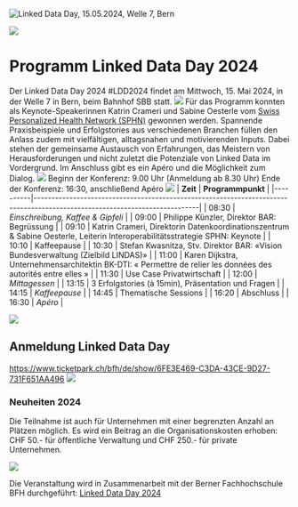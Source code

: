![Linked Data Day, 15.05.2024, Welle 7, Bern](/static-assets/img/linked-data-day-2024-fr.png)

![   ](/static-assets/img/white-space-2.jpg)

# Programm Linked Data Day 2024

Der Linked Data Day 2024 #LDD2024 findet am Mittwoch, 15. Mai 2024, in der Welle 7 in Bern, beim Bahnhof SBB statt.
![   ](/static-assets/img/white-space-2.jpg)
Für das Programm konnten als Keynote-Speakerinnen Katrin Crameri und Sabine Oesterle vom [Swiss Personalized Health Network (SPHN)](https://sphn.ch/de/home/) gewonnen werden.
Spannende Praxisbeispiele und Erfolgstories aus verschiedenen Branchen füllen den Anlass zudem mit vielfältigen, alltagsnahen und motivierenden Inputs. Dabei stehen der gemeinsame Austausch von Erfahrungen, das Meistern von Herausforderungen und nicht zuletzt die Potenziale von Linked Data im Vordergrund.
Im Anschluss gibt es ein Apéro und die Möglichkeit zum Dialog.
![   ](/static-assets/img/white-space-2.jpg)
Beginn der Konferenz: 9.00 Uhr (Anmeldung ab 8.30 Uhr)
Ende der Konferenz: 16:30, anschließend Apéro
![   ](/static-assets/img/white-space-2.jpg)
| **Zeit** | **Programmpunkt**                                                                                                          |
|----------|----------------------------------------------------------------------------------------------------------------------------|
| 08:30    | _Einschreibung, Kaffee & Gipfeli_                                                                                          |
| 09:00    | Philippe Künzler, Direktor BAR: Begrüssung                                                                                 |
| 09:10    | Katrin Crameri, Direktorin Datenkoordinationszentrum & Sabine Oesterle, Leiterin Interoperabilitätsstrategie SPHN: Keynote |
| 10:10    | Kaffeepause                                                                                                                |
| 10:30    | Stefan Kwasnitza, Stv. Direktor BAR: «Vision Bundesverwaltung (Zielbild LINDAS)»                                           |
| 11:00    | Karen Dijkstra, Unternehmensarchitektin BK-DTI: « Permettre de relier les données des autorités entre elles »              |
| 11:30    | Use Case Privatwirtschaft                                                                                                  |
| 12:00    | _Mittagessen_                                                                                                              |
| 13:15    | 3 Erfolgstories (à 15min), Präsentation und Fragen                                                                         |
| 14:15    | _Kaffeepause_                                                                                                              |
| 14:45    | Thematische Sessions                                                                                                       |
| 16:20    | Abschluss                                                                                                                  |
| 16:30    | _Apéro_                                                                                                                    |

![   ](/static-assets/img/white-space-2.jpg)

## Anmeldung Linked Data Day
https://www.ticketpark.ch/bfh/de/show/6FE3E469-C3DA-43CE-9D27-731F651AA496
![   ](/static-assets/img/white-space-2.jpg)
### Neuheiten 2024

Die Teilnahme ist auch für Unternehmen mit einer begrenzten Anzahl an Plätzen möglich.
Es wird ein Beitrag an die Organisationskosten erhoben: CHF 50.- für öffentliche Verwaltung und CHF 250.- für private Unternehmen.

![   ](/static-assets/img/white-space-2.jpg)

Die Veranstaltung wird in Zusammenarbeit mit der Berner Fachhochschule BFH durchgeführt: [Linked Data Day 2024](https://www.bfh.ch/de/aktuell/fachveranstaltungen/linked-data-day-2024/)
